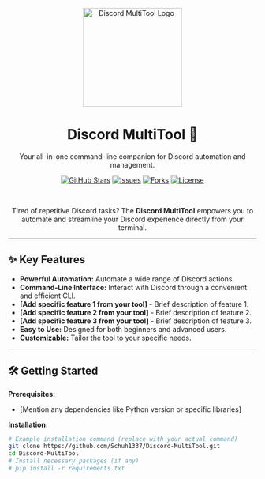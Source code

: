 <p align="center">
  <img src="https://raw.githubusercontent.com/Schuh1337/Discord-MultiTool/main/assets/logo.png" alt="Discord MultiTool Logo" width="200">
</p>

<h1 align="center">Discord MultiTool 🚀</h1>

<p align="center">
  Your all-in-one command-line companion for Discord automation and management.
</p>

<p align="center">
  <a href="https://github.com/Schuh1337/Discord-MultiTool/stargazers"><img src="https://img.shields.io/github/stars/Schuh1337/Discord-MultiTool?style=social" alt="GitHub Stars"></a>
  <a href="https://github.com/Schuh1337/Discord-MultiTool/issues"><img src="https://img.shields.io/github/issues/Schuh1337/Discord-MultiTool" alt="Issues"></a>
  <a href="https://github.com/Schuh1337/Discord-MultiTool/network/fork"><img src="https://img.shields.io/github/forks/Schuh1337/Discord-MultiTool" alt="Forks"></a>
  <a href="https://github.com/Schuh1337/Discord-MultiTool/blob/main/LICENSE"><img src="https://img.shields.io/github/license/Schuh1337/Discord-MultiTool" alt="License"></a>
</p>

<br>

<p align="center">
  Tired of repetitive Discord tasks? The <strong>Discord MultiTool</strong> empowers you to automate and streamline your Discord experience directly from your terminal.
</p>

<hr>

## ✨ Key Features

*   **Powerful Automation:** Automate a wide range of Discord actions.
*   **Command-Line Interface:**  Interact with Discord through a convenient and efficient CLI.
*   **[Add specific feature 1 from your tool]** -  Brief description of feature 1.
*   **[Add specific feature 2 from your tool]** -  Brief description of feature 2.
*   **[Add specific feature 3 from your tool]** -  Brief description of feature 3.
*   **Easy to Use:**  Designed for both beginners and advanced users.
*   **Customizable:**  Tailor the tool to your specific needs.

<hr>

## 🛠️ Getting Started

**Prerequisites:**

*   [Mention any dependencies like Python version or specific libraries]

**Installation:**

```bash
# Example installation command (replace with your actual command)
git clone https://github.com/Schuh1337/Discord-MultiTool.git
cd Discord-MultiTool
# Install necessary packages (if any)
# pip install -r requirements.txt
